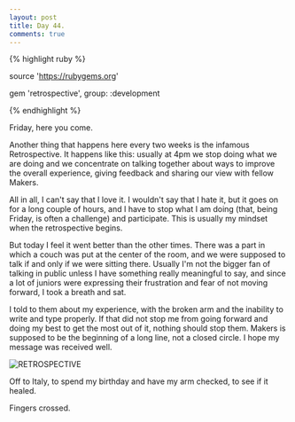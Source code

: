 ```yaml
---
layout: post
title: Day 44.
comments: true
---
```


{% highlight ruby %}

source 'https://rubygems.org'

gem 'retrospective', group: :development

{% endhighlight %}

Friday, here you come.

Another thing that happens here every two weeks is the infamous Retrospective. It happens like this: usually at 4pm we stop doing what we are doing and we concentrate on talking together about ways to improve the overall experience, giving feedback and sharing our view with fellow Makers.

All in all, I can't say that I love it. I wouldn't say that I hate it, but it goes on for a long couple of hours, and I have to stop what I am doing (that, being Friday, is often a challenge) and participate. This is usually my mindset when the retrospective begins.

But today I feel it went better than the other times. There was a part in which a couch was put at the center of the room, and we were supposed to talk if and only if we were sitting there. Usually I'm not the bigger fan of talking in public unless I have something really meaningful to say, and since a lot of juniors were expressing their frustration and fear of not moving forward, I took a breath and sat.

I told to them about my experience, with the broken arm and the inability to write and type properly. If that did not stop me from going forward and doing my best to get the most out of it, nothing should stop them. Makers is supposed to be the beginning of a long line, not a closed circle. I hope my message was received well.

![RETROSPECTIVE](http://federicomaffei.github.io/public/images/retrospective.jpg)

Off to Italy, to spend my birthday and have my arm checked, to see if it healed.

Fingers crossed.
